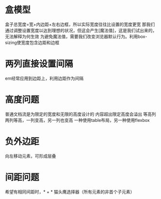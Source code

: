 <!--
 * @Author: zhanggd
 * @Date: 2022-10-25 16:11:42
 * @LastEditors: zhanggd
 * @LastEditTime: 2022-11-29 14:37:53
 * @Description: 第三章
-->
# 盒模型
盒子总宽度=宽+内边距+左右边框，所以实际宽度往往比设置的宽度更宽
那我们通过调整设置宽度以达到理想的状况，但这会产生[魔法值]，这是我们试出来的，无法解释为何生效
为避免魔法值，需要我们改变浏览器默认行为。利用box-sizing使宽度包含边距和边框

# 两列直接设置间隔
em经常应用到边距上，利用边距作为间隔

# 高度问题
普通文档流是为限定的宽度和无限的高度设计的
内容超出限定高度会溢出
等高列
    两列等高，一列变高，另一列也变高
    一种使用table布局，另一种使用flexbox

# 负外边距
向左移动元素，可形成层叠

# 间距问题
希望有相同间距时，* + * 猫头鹰选择器（所有元素的非首个子元素）